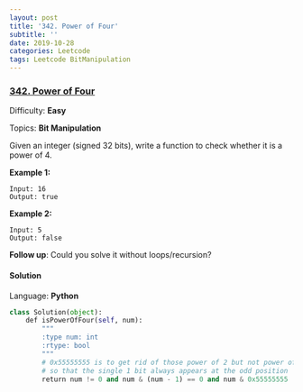 ```yaml
---
layout: post
title: '342. Power of Four'
subtitle: ''
date: 2019-10-28
categories: Leetcode
tags: Leetcode BitManipulation
---
```


### [342\. Power of Four](https://leetcode.com/problems/power-of-four/)

Difficulty: **Easy**

Topics: **Bit Manipulation**

Given an integer (signed 32 bits), write a function to check whether it is a power of 4.

**Example 1:**

```
Input: 16
Output: true
```


**Example 2:**

```
Input: 5
Output: false
```


**Follow up**: Could you solve it without loops/recursion?


#### Solution

Language: **Python**

```python
class Solution(object):
    def isPowerOfFour(self, num):
        """
        :type num: int
        :rtype: bool
        """
        # 0x55555555 is to get rid of those power of 2 but not power of 4
        # so that the single 1 bit always appears at the odd position 
        return num != 0 and num & (num - 1) == 0 and num & 0x55555555 != 0
```